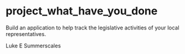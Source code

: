 # project_what_have_you_done
Build an application to help track the legislative activities of your local representatives.

Luke E Summerscales
